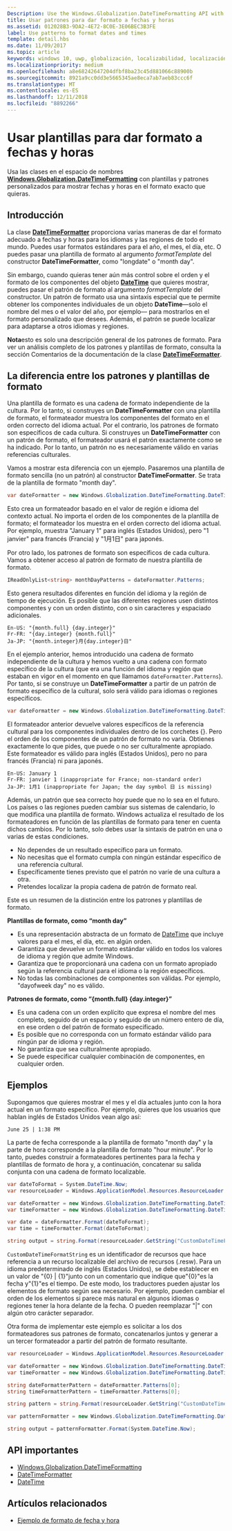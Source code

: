```yaml
---
Description: Use the Windows.Globalization.DateTimeFormatting API with custom templates and patterns to display dates and times in exactly the format you wish.
title: Usar patrones para dar formato a fechas y horas
ms.assetid: 012028B3-9DA2-4E72-8C0E-3E06BEC3B3FE
label: Use patterns to format dates and times
template: detail.hbs
ms.date: 11/09/2017
ms.topic: article
keywords: windows 10, uwp, globalización, localizabilidad, localización
ms.localizationpriority: medium
ms.openlocfilehash: a8e68242647204dfbf8ba23c45d881066c88900b
ms.sourcegitcommit: 8921a9cc0dd3e5665345ae8eca7ab7aeb83ccc6f
ms.translationtype: MT
ms.contentlocale: es-ES
ms.lasthandoff: 12/11/2018
ms.locfileid: "8892266"
---
```

# <a name="use-templates-and-patterns-to-format-dates-and-times"></a>Usar plantillas para dar formato a fechas y horas

Usa las clases en el espacio de nombres [**Windows.Globalization.DateTimeFormatting**](/uwp/api/windows.globalization.datetimeformatting?branch=live) con plantillas y patrones personalizados para mostrar fechas y horas en el formato exacto que quieras.

## <a name="introduction"></a>Introducción

La clase [**DateTimeFormatter**](/uwp/api/windows.globalization.datetimeformatting?branch=live) proporciona varias maneras de dar el formato adecuado a fechas y horas para los idiomas y las regiones de todo el mundo. Puedes usar formatos estándares para el año, el mes, el día, etc. O puedes pasar una plantilla de formato al argumento *formatTemplate* del constructor **DateTimeFormatter**, como "longdate" o "month day".

Sin embargo, cuando quieras tener aún más control sobre el orden y el formato de los componentes del objeto [**DateTime**](/uwp/api/windows.foundation.datetime?branch=live) que quieres mostrar, puedes pasar el patrón de formato al argumento *formatTemplate* del constructor. Un patrón de formato usa una sintaxis especial que te permite obtener los componentes individuales de un objeto **DateTime**&mdash;solo el nombre del mes o el valor del año, por ejemplo&mdash; para mostrarlos en el formato personalizado que desees. Además, el patrón se puede localizar para adaptarse a otros idiomas y regiones.

**Nota**esto es solo una descripción general de los patrones de formato. Para ver un análisis completo de los patrones y plantillas de formato, consulta la sección Comentarios de la documentación de la clase [**DateTimeFormatter**](/uwp/api/windows.globalization.datetimeformatting?branch=live).

## <a name="the-difference-between-format-templates-and-format-patterns"></a>La diferencia entre los patrones y plantillas de formato

Una plantilla de formato es una cadena de formato independiente de la cultura. Por lo tanto, si construyes un **DateTimeFormatter** con una plantilla de formato, el formateador muestra los componentes del formato en el orden correcto del idioma actual. Por el contrario, los patrones de formato son específicos de cada cultura. Si construyes un **DateTimeFormatter** con un patrón de formato, el formateador usará el patrón exactamente como se ha indicado. Por lo tanto, un patrón no es necesariamente válido en varias referencias culturales.

Vamos a mostrar esta diferencia con un ejemplo. Pasaremos una plantilla de formato sencilla (no un patrón) al constructor **DateTimeFormatter**. Se trata de la plantilla de formato "month day".

```csharp
var dateFormatter = new Windows.Globalization.DateTimeFormatting.DateTimeFormatter("month day");
```

Esto crea un formateador basado en el valor de región e idioma del contexto actual. No importa el orden de los componentes de la plantilla de formato; el formateador los muestra en el orden correcto del idioma actual. Por ejemplo, muestra "January 1" para inglés (Estados Unidos), pero "1 janvier" para francés (Francia) y "1月1日" para japonés.

Por otro lado, los patrones de formato son específicos de cada cultura. Vamos a obtener acceso al patrón de formato de nuestra plantilla de formato.

```csharp
IReadOnlyList<string> monthDayPatterns = dateFormatter.Patterns;
```

Esto genera resultados diferentes en función del idioma y la región de tiempo de ejecución. Es posible que las diferentes regiones usen distintos componentes y con un orden distinto, con o sin caracteres y espaciado adicionales.

```syntax
En-US: "{month.full} {day.integer}"
Fr-FR: "{day.integer} {month.full}"
Ja-JP: "{month.integer}月{day.integer}日"
```

En el ejemplo anterior, hemos introducido una cadena de formato independiente de la cultura y hemos vuelto a una cadena con formato específico de la cultura (que era una función del idioma y región que estaban en vigor en el momento en que llamamos `dateFormatter.Patterns`). Por tanto, si se construye un **DateTimeFormatter** a partir de un patrón de formato específico de la cultural, solo será válido para idiomas o regiones específicos.

```csharp
var dateFormatter = new Windows.Globalization.DateTimeFormatting.DateTimeFormatter("{month.full} {day.integer}");
```

El formateador anterior devuelve valores específicos de la referencia cultural para los componentes individuales dentro de los corchetes {}. Pero el orden de los componentes de un patrón de formato no varía. Obtienes exactamente lo que pides, que puede o no ser culturalmente apropiado. Este formateador es válido para inglés (Estados Unidos), pero no para francés (Francia) ni para japonés.

``` syntax
En-US: January 1
Fr-FR: janvier 1 (inappropriate for France; non-standard order)
Ja-JP: 1月1 (inappropriate for Japan; the day symbol 日 is missing)
```

Además, un patrón que sea correcto hoy puede que no lo sea en el futuro. Los países o las regiones pueden cambiar sus sistemas de calendario, lo que modifica una plantilla de formato. Windows actualiza el resultado de los formateadores en función de las plantillas de formato para tener en cuenta dichos cambios. Por lo tanto, solo debes usar la sintaxis de patrón en una o varias de estas condiciones.

-   No dependes de un resultado específico para un formato.
-   No necesitas que el formato cumpla con ningún estándar específico de una referencia cultural.
-   Específicamente tienes previsto que el patrón no varíe de una cultura a otra.
-   Pretendes localizar la propia cadena de patrón de formato real.

Este es un resumen de la distinción entre los patrones y plantillas de formato.

**Plantillas de formato, como “month day”**

-   Es una representación abstracta de un formato de [DateTime](/uwp/api/windows.foundation.datetime?branch=live) que incluye valores para el mes, el día, etc. en algún orden.
-   Garantiza que devuelve un formato estándar válido en todos los valores de idioma y región que admite Windows.
-   Garantiza que te proporcionará una cadena con un formato apropiado según la referencia cultural para el idioma o la región específicos.
-   No todas las combinaciones de componentes son válidas. Por ejemplo, "dayofweek day" no es válido.

**Patrones de formato, como “{month.full} {day.integer}”**

-   Es una cadena con un orden explícito que expresa el nombre del mes completo, seguido de un espacio y seguido de un número entero de día, en ese orden o del patrón de formato especificado.
-   Es posible que no corresponda con un formato estándar válido para ningún par de idioma y región.
-   No garantiza que sea culturalmente apropiado.
-   Se puede especificar cualquier combinación de componentes, en cualquier orden.

## <a name="examples"></a>Ejemplos

Supongamos que quieres mostrar el mes y el día actuales junto con la hora actual en un formato específico. Por ejemplo, quieres que los usuarios que hablan inglés de Estados Unidos vean algo así:

``` syntax
June 25 | 1:38 PM
```

La parte de fecha corresponde a la plantilla de formato "month day" y la parte de hora corresponde a la plantilla de formato "hour minute". Por lo tanto, puedes construir a formateadores pertinentes para la fecha y plantillas de formato de hora y, a continuación, concatenar su salida conjunta con una cadena de formato localizable.

```csharp
var dateToFormat = System.DateTime.Now;
var resourceLoader = Windows.ApplicationModel.Resources.ResourceLoader.GetForCurrentView();

var dateFormatter = new Windows.Globalization.DateTimeFormatting.DateTimeFormatter("month day");
var timeFormatter = new Windows.Globalization.DateTimeFormatting.DateTimeFormatter("hour minute");

var date = dateFormatter.Format(dateToFormat);
var time = timeFormatter.Format(dateToFormat);

string output = string.Format(resourceLoader.GetString("CustomDateTimeFormatString"), date, time);
```

`CustomDateTimeFormatString` es un identificador de recursos que hace referencia a un recurso localizable del archivo de recursos (.resw). Para un idioma predeterminado de inglés (Estados Unidos), se debe establecer en un valor de "{0} | {1}"junto con un comentario que indique que"{0}"es la fecha y"{1}"es el tiempo. De este modo, los traductores pueden ajustar los elementos de formato según sea necesario. Por ejemplo, pueden cambiar el orden de los elementos si parece más natural en algunos idiomas o regiones tener la hora delante de la fecha. O pueden reemplazar "|" con algún otro carácter separador.

Otra forma de implementar este ejemplo es solicitar a los dos formateadores sus patrones de formato, concatenarlos juntos y generar a un tercer formateador a partir del patrón de formato resultante.

```csharp
var resourceLoader = Windows.ApplicationModel.Resources.ResourceLoader.GetForCurrentView();

var dateFormatter = new Windows.Globalization.DateTimeFormatting.DateTimeFormatter("month day");
var timeFormatter = new Windows.Globalization.DateTimeFormatting.DateTimeFormatter("hour minute");

string dateFormatterPattern = dateFormatter.Patterns[0];
string timeFormatterPattern = timeFormatter.Patterns[0];

string pattern = string.Format(resourceLoader.GetString("CustomDateTimeFormatString"), dateFormatterPattern, timeFormatterPattern);

var patternFormatter = new Windows.Globalization.DateTimeFormatting.DateTimeFormatter(pattern);

string output = patternFormatter.Format(System.DateTime.Now);
```

## <a name="important-apis"></a>API importantes

* [Windows.Globalization.DateTimeFormatting](/uwp/api/windows.globalization.datetimeformatting?branch=live)
* [DateTimeFormatter](/uwp/api/windows.globalization.datetimeformatting?branch=live)
* [DateTime](/uwp/api/windows.foundation.datetime?branch=live)

## <a name="related-topics"></a>Artículos relacionados

* [Ejemplo de formato de fecha y hora](http://go.microsoft.com/fwlink/p/?LinkId=231618)
